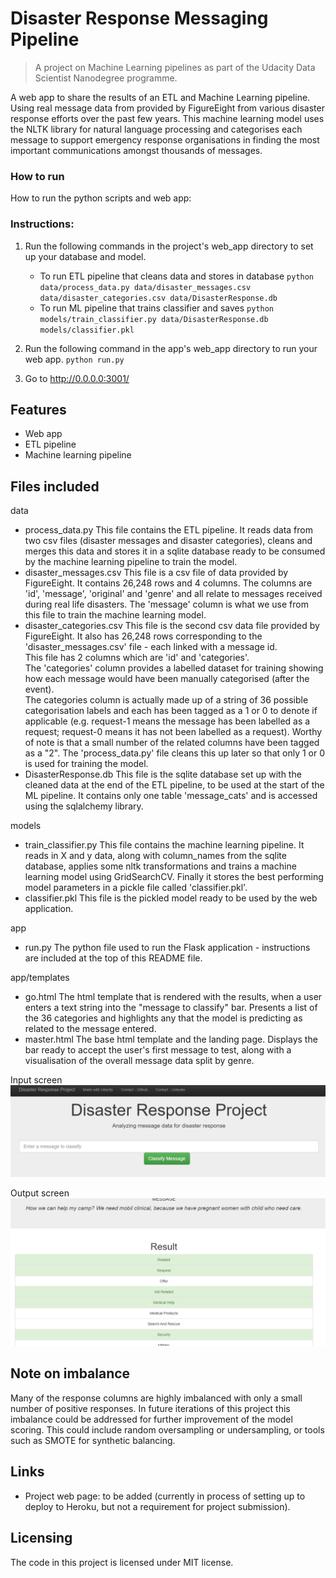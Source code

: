 # Disaster Response Messaging Pipeline
> A project on Machine Learning pipelines as part of the Udacity Data Scientist Nanodegree programme.

A web app to share the results of an ETL and Machine Learning pipeline.  Using real message data from
provided by FigureEight from various disaster response efforts over the past few years.  This machine learning
model uses the NLTK library for natural language processing and categorises each message to support emergency
response organisations in finding the most important communications amongst thousands of messages.



### How to run

How to run the python scripts and web app:

### Instructions:
1. Run the following commands in the project's web_app directory to set up your database and model.

    - To run ETL pipeline that cleans data and stores in database
        `python data/process_data.py data/disaster_messages.csv data/disaster_categories.csv data/DisasterResponse.db`
    - To run ML pipeline that trains classifier and saves
        `python models/train_classifier.py data/DisasterResponse.db models/classifier.pkl`

2. Run the following command in the app's web_app directory to run your web app.
    `python run.py`

3. Go to http://0.0.0.0:3001/




## Features

* Web app
* ETL pipeline
* Machine learning pipeline



## Files included

data
* process_data.py
	 This file contains the ETL pipeline.  It reads data from two csv files (disaster messages and disaster categories), cleans and merges this data and stores it in a sqlite database ready to be consumed by the machine learning pipeline to train the model.
* disaster_messages.csv
	 This file is a csv file of data provided by FigureEight.  It contains 26,248 rows and 4 columns.
     The columns are 'id', 'message', 'original' and 'genre' and all relate to messages received during real life disasters.
     The 'message' column is what we use from this file to train the machine learning model.
* disaster_categories.csv
	 This file is the second csv data file provided by FigureEight.  It also has 26,248 rows corresponding to the 'disaster_messages.csv' file - each linked with a message id.  
     This file has 2 columns which are 'id' and 'categories'.  
     The 'categories' column provides a labelled dataset for training showing how each message would have been manually categorised (after the event).  
     The categories column is actually made up of a string of 36 possible categorisation labels and each has been tagged as a 1 or 0 to denote if applicable 
     (e.g. request-1 means the message has been labelled as a request; request-0 means it has not been labelled as a request).
     Worthy of note is that a small number of the related columns have been tagged as a "2".  The 'process_data.py' file cleans this up later so that only 1 or 0 is used for training the model.
* DisasterResponse.db
	 This file is the sqlite database set up with the cleaned data at the end of the ETL pipeline, to be used at the start of the ML pipeline.
     It contains only one table 'message_cats' and is accessed using the sqlalchemy library.
     
models
* train_classifier.py
	 This file contains the machine learning pipeline.
     It reads in X and y data, along with column_names from the sqlite database, applies some nltk transformations and trains a machine learning model using GridSearchCV.
     Finally it stores the best performing model parameters in a pickle file called 'classifier.pkl'.
* classifier.pkl
	 This file is the pickled model ready to be used by the web application.
     
app
* run.py
	 The python file used to run the Flask application - instructions are included at the top of this README file.
     
app/templates
* go.html
	 The html template that is rendered with the results, when a user enters a text string into the "message to classify" bar.
     Presents a list of the 36 categories and highlights any that the model is predicting as related to the message entered.
* master.html
	 The base html template and the landing page.
     Displays the bar ready to accept the user's first message to test, along with a visualisation of the overall message data split by genre.


Input screen
![](https://github.com/MikeDurrant/DisasterResponse/blob/6aaf563dddb777818fabdcda38674cbd79f962a2/static/MessageEnterPage.PNG)


Output screen
![](https://github.com/MikeDurrant/DisasterResponse/blob/a386a079d1697683a455144076f41bf99470a7d9/static/ClassifierOutputPage.PNG)



## Note on imbalance

Many of the response columns are highly imbalanced with only a small number of positive responses.
In future iterations of this project this imbalance could be addressed for further improvement of the model scoring.
This could include random oversampling or undersampling, or tools such as SMOTE for synthetic balancing.


## Links


- Project web page: to be added (currently in process of setting up to deploy to Heroku, but not a requirement for project submission).



## Licensing

The code in this project is licensed under MIT license.